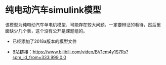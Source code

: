 # 纯电动汽车simulink模型

​	该模型为纯电动汽车单电机模型，可能存在较大问题，一定要辩证的看待，然后里面缺少几个表，这个没有公开是课题组的。

+ 已经添加了2018a版本的模型文件

+ B站链接：https://www.bilibili.com/video/BV1cm4y1S7Rs?spm_id_from=333.999.0.0
